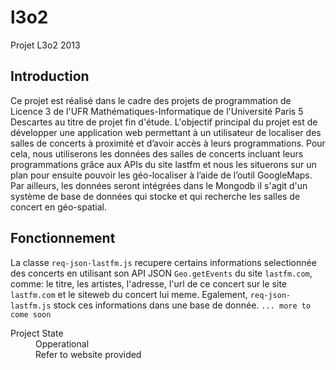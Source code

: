 l3o2
====

Projet L3o2 2013

Introduction
-------------

Ce projet est réalisé dans le cadre des projets de programmation de Licence 3 de l'UFR Mathématiques-Informatique de l'Université Paris 5 Descartes au titre de projet fin d'étude. 
L'objectif principal du projet est de développer une application web permettant à un utilisateur de localiser des salles de concerts à proximité  et d’avoir accès à leurs programmations. Pour cela, nous utiliserons les données des salles de concerts incluant leurs programmations grâce aux APIs du site lastfm et nous les situerons sur un plan pour ensuite pouvoir les géo-localiser à l’aide de l’outil  GoogleMaps. Par ailleurs, les données seront intégrées dans le Mongodb il s'agit d'un système de base de données qui stocke et qui recherche les salles de concert en  géo-spatial.


Fonctionnement
--------------
La classe `req-json-lastfm.js` recupere certains informations selectionnée des concerts en utilisant son API JSON `Geo.getEvents` du site `lastfm.com`, comme: le titre, les artistes, l'adresse, l'url de ce concert sur le site `lastfm.com` et le siteweb du concert lui meme. Egalement, `req-json-lastfm.js` stock ces informations dans une base de donnée.
`... more to come soon`

<dl>
<dt>Project State</dt>
<dd>Opperational</dd>
<dd>Refer to website provided</dd>
</dl>
